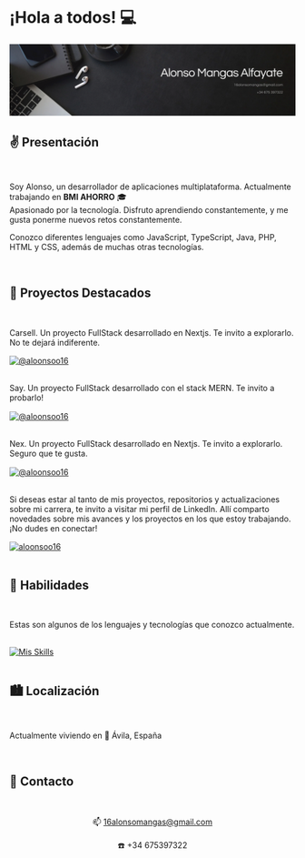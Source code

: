 # ¡Hola a todos! 💻

![Banner](Banner.png)

<h2>✌️ Presentación</h2>
<br>
<p>
    Soy Alonso, un desarrollador de aplicaciones multiplataforma. Actualmente trabajando en <strong>BMI AHORRO</strong> 🎓<br>
    Apasionado por la tecnología. Disfruto aprendiendo constantemente, y me gusta ponerme nuevos retos constantemente.
</p>
<p>
    Conozco diferentes lenguajes como JavaScript, TypeScript, Java, PHP, HTML y CSS, además de muchas otras tecnologías.
</p>
<br>
<h2>🌟 Proyectos Destacados</h2>
<br>
<p>
Carsell. Un proyecto FullStack desarrollado en Nextjs. Te invito a explorarlo. No te dejará indiferente.
</p>
<a href="https://github.com/aloonsoo16/carsell" target="blank">
    <img align="center" src="https://img.shields.io/badge/GitHub-100000?style=for-the-badge&logo=github&logoColor=white" alt="@aloonsoo16" />
</a><br><br>
<p>
  <p>
Say. Un proyecto FullStack desarrollado con el stack MERN. Te invito a probarlo!
</p>
<a href="https://github.com/aloonsoo16/say" target="blank">
    <img align="center" src="https://img.shields.io/badge/GitHub-100000?style=for-the-badge&logo=github&logoColor=white" alt="@aloonsoo16" />
</a><br><br>
</p>
<p>
  <p>
Nex. Un proyecto FullStack desarrollado en Nextjs. Te invito a explorarlo. Seguro que te gusta.
</p>
<a href="https://github.com/aloonsoo16/nex" target="blank">
    <img align="center" src="https://img.shields.io/badge/GitHub-100000?style=for-the-badge&logo=github&logoColor=white" alt="@aloonsoo16" />
</a><br><br>
</p>
<p>
Si deseas estar al tanto de mis proyectos, repositorios y actualizaciones sobre mi carrera, te invito a visitar mi perfil de LinkedIn. Allí comparto novedades sobre mis avances y los proyectos en los que estoy trabajando. ¡No dudes en conectar!
</p>
<a href="" target="blank">
  <img align="center" src="https://img.shields.io/badge/LinkedIn-0077B5?style=for-the-badge&logo=linkedin&logoColor=white" alt="aloonsoo16"/>
</a><br>
<br>

<h2>🔮 Habilidades</h2>
<br>
<p>
    Estas son algunos de los lenguajes y tecnologías que conozco actualmente.
</p><br>
<a href="https://skillicons.dev">
    <img src="https://skillicons.dev/icons?i=js,ts,html,css,php,java,nextjs,react,nodejs,expressjs,tailwindcss,bootstrap,postgresql,mongodb,git,github,wordpress,figma" alt="Mis Skills" />
</a>
<br><br>

<h2>🏙️ Localización</h2>
<br>
<p>
    Actualmente viviendo en 📌 Ávila, España
</p>
<br>

<h2>📧 Contacto</h2>
<br>
<p style="text-align: center;">
   📫 <a href="mailto:16alonsomangas@gmail.com">16alonsomangas@gmail.com</a><br><br>
    ☎️ +34 675397322 <br><br>
</p>
